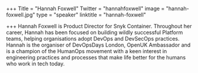 +++
Title = "Hannah Foxwell"
Twitter = "hannahfoxwell"
image = "hannah-foxwell.jpg"
type = "speaker"
linktitle = "hannah-foxwell"

+++
Hannah Foxwell is Product Director for Snyk Container. Throughout her career, Hannah has been focused on building wildly successful Platform teams, helping organisations adopt DevOps and DevSecOps practices. Hannah is the organiser of DevOpsDays London, OpenUK Ambassador and is a champion of the HumanOps movement with a keen interest in engineering practices and processes that make life better for the humans who work in tech today.
